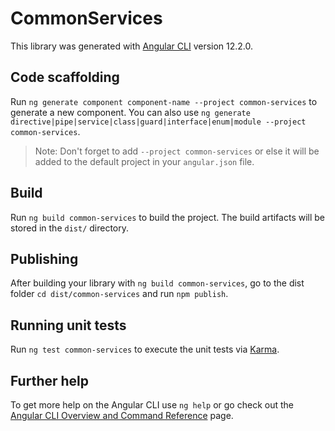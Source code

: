 # CommonServices

This library was generated with [Angular CLI](https://github.com/angular/angular-cli) version 12.2.0.

## Code scaffolding

Run `ng generate component component-name --project common-services` to generate a new component. You can also use `ng generate directive|pipe|service|class|guard|interface|enum|module --project common-services`.
> Note: Don't forget to add `--project common-services` or else it will be added to the default project in your `angular.json` file. 

## Build

Run `ng build common-services` to build the project. The build artifacts will be stored in the `dist/` directory.

## Publishing

After building your library with `ng build common-services`, go to the dist folder `cd dist/common-services` and run `npm publish`.

## Running unit tests

Run `ng test common-services` to execute the unit tests via [Karma](https://karma-runner.github.io).

## Further help

To get more help on the Angular CLI use `ng help` or go check out the [Angular CLI Overview and Command Reference](https://angular.io/cli) page.
